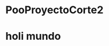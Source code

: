 # PooProyectoCorte2<!DOCTYPE html>
<html lang="es">
<head>
    <meta charset="UTF-8">
    <title>rrr</title>
    
<link rel="stylesheet" href="./css/bootstrap.min.css">
   
    
</head>
<body>
    <h1>holi mundo</h1>
</body>
</html>
